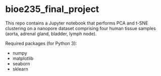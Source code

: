 # bioe235_final_project

This repo contains a Jupyter notebook that performs PCA and t-SNE clustering on a nanopore dataset comprising four human tissue samples (aorta, adrenal gland, bladder, lymph node). 

Required packages (for Python 3):
* numpy
* matplotlib
* seaborn
* sklearn
